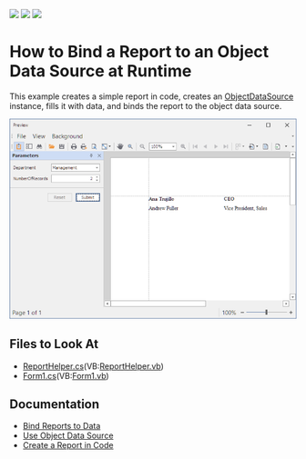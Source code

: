 <!-- default badges list -->
![](https://img.shields.io/endpoint?url=https://codecentral.devexpress.com/api/v1/VersionRange/128598631/2022.2)
[![](https://img.shields.io/badge/Open_in_DevExpress_Support_Center-FF7200?style=flat-square&logo=DevExpress&logoColor=white)](https://supportcenter.devexpress.com/ticket/details/T615761)
[![](https://img.shields.io/badge/📖_How_to_use_DevExpress_Examples-e9f6fc?style=flat-square)](https://docs.devexpress.com/GeneralInformation/403183)
<!-- default badges end -->
# How to Bind a Report to an Object Data Source at Runtime

This example creates a simple report in code, creates an [ObjectDataSource](https://docs.devexpress.com/CoreLibraries/DevExpress.DataAccess.ObjectBinding.ObjectDataSource) instance, fills it with data, and binds the report to the object data source.

![Report Bound to Object Data Source](Images/screenshot.png)

## Files to Look At

* [ReportHelper.cs](CS/WindowsFormsApp1/ReportHelper.cs)(VB:[ReportHelper.vb](VB/WindowsFormsApp1/ReportHelper.vb))
* [Form1.cs](CS/WindowsFormsApp1/Form1.cs)(VB:[Form1.vb](VB/WindowsFormsApp1/Form1.vb))

## Documentation

- [Bind Reports to Data](https://docs.devexpress.com/XtraReports/15034/detailed-guide-to-devexpress-reporting/bind-reports-to-data)
- [Use Object Data Source](https://docs.devexpress.com/CoreLibraries/403658/devexpress-data-library/data-sources/use-object-data-source)
- [Create a Report in Code](https://docs.devexpress.com/XtraReports/115726/detailed-guide-to-devexpress-reporting/reporting-api/create-reports-in-code)





